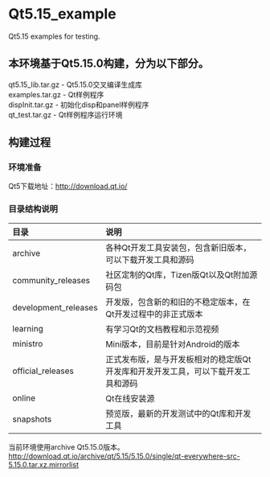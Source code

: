 # Qt5.15_example
Qt5.15 examples for testing.

## 本环境基于Qt5.15.0构建，分为以下部分。
qt5.15_lib.tar.gz - Qt5.15.0交叉编译生成库  
examples.tar.gz   - Qt样例程序  
dispInit.tar.gz	  - 初始化disp和panel样例程序  
qt_test.tar.gz	  - Qt样例程序运行环境  

## 构建过程  
### 环境准备
Qt5下载地址：<http://download.qt.io/>

### 目录结构说明
| 目录 | 说明 |  
| :---- | :---- |  
| archive | 各种Qt开发工具安装包，包含新旧版本，可以下载开发工具和源码 |  
| community_releases | 社区定制的Qt库，Tizen版Qt以及Qt附加源码包 |
| development_releases | 开发版，包含新的和旧的不稳定版本，在Qt开发过程中的非正式版本 |
| learning | 有学习Qt的文档教程和示范视频 |
| ministro | Mini版本，目前是针对Android的版本 |
| official_releases | 正式发布版，是与开发板相对的稳定版Qt开发库和开发开发工具，可以下载开发工具和源码 |
| online | Qt在线安装源 |
| snapshots | 预览版，最新的开发测试中的Qt库和开发工具 |

当前环境使用archive Qt5.15.0版本。
<http://download.qt.io/archive/qt/5.15/5.15.0/single/qt-everywhere-src-5.15.0.tar.xz.mirrorlist>
